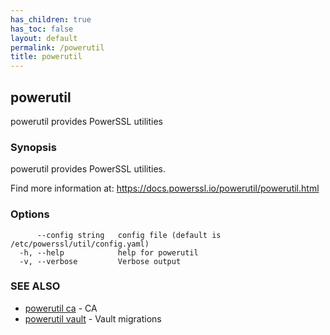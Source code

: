 ```yaml
---
has_children: true
has_toc: false
layout: default
permalink: /powerutil
title: powerutil
---
```

## powerutil

powerutil provides PowerSSL utilities

### Synopsis

powerutil provides PowerSSL utilities.

Find more information at: https://docs.powerssl.io/powerutil/powerutil.html

### Options

```
      --config string   config file (default is /etc/powerssl/util/config.yaml)
  -h, --help            help for powerutil
  -v, --verbose         Verbose output
```

### SEE ALSO

* [powerutil ca](/powerutil/ca)	 - CA
* [powerutil vault](/powerutil/vault)	 - Vault migrations

